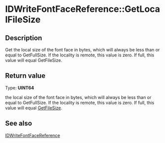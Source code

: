 # IDWriteFontFaceReference::GetLocalFileSize

## Description

Get the local size of the font face in bytes, which will always be
less than or equal to GetFullSize. If the locality is remote, this
value is zero. If full, this value will equal GetFileSize.

## Return value

Type: **UINT64**

the local size of the font face in bytes, which will always be
less than or equal to GetFullSize. If the locality is remote, this
value is zero. If full, this value will equal [GetFileSize](https://learn.microsoft.com/windows/win32/api/dwrite_3/nf-dwrite_3-idwritefontfacereference-getfilesize).

## See also

[IDWriteFontFaceReference](https://learn.microsoft.com/windows/win32/api/dwrite_3/nn-dwrite_3-idwritefontfacereference)